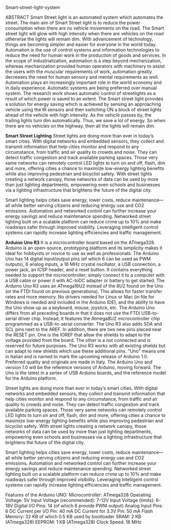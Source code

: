 Smart-street-light-system

ABSTRACT
Smart Street light is an automated system which automates the street. The main aim of Smart Street light is to reduce the power consumption when there are no vehicle movements on the road. The Smart street light will glow with high intensity when there are vehicles on the road otherwise the lights will remain dim. With advancement of technology, things are becoming simpler and easier for everyone in the world today. Automation is the use of control systems and information technologies to reduce the need for human work in the production of goods and services. In the scope of industrialization, automation is a step beyond mechanization, whereas mechanization provided human operators with machinery to assist the users with the muscular requirements of work, automation greatly decreases the need for human sensory and mental requirements as well. Automation plays an increasingly important role in the world economy and in daily experience. Automatic systems are being preferred over manual system. The research work shows automatic control of streetlights as a result of which power is saved to an extent. The Smart street light provides a solution for energy saving which is achieved by sensing an approaching vehicle using the IR sensors and then switching ON a block of street lights ahead of the vehicle with high intensity. As the vehicle passes by, the trailing lights turn dim automatically. Thus, we save a lot of energy. So when there are no vehicles on the highway, then all the lights will remain dim.

**Smart Street Lighting** 
Street lights are doing more than ever in today’s smart cities. With digital networks and embedded sensors, they collect and transmit information that help cities monitor and respond to any circumstance, from traffic and air quality to crowds and noise. They can detect traffic congestion and track available parking spaces. Those very same networks can remotely control LED lights to turn on and off, flash, dim and more, offering cities a chance to maximize low-energy lighting benefits while also improving pedestrian and bicyclist safety. With street lights creating a network canopy, those networks of data can be used by more than just lighting departments, empowering even schools and businesses via a lighting infrastructure that brightens the future of the digital city. 

Smart lighting helps cities save energy, lower costs, reduce maintenance—all while better serving citizens and reducing energy use and CO2 emissions. Automation and networked 
control 	can 	further 	increase 	your 	energy 	savings 	and 	reduce 	maintenance 
spending. Networked street lighting built on a scalable platform can reduce crime up to 10% and make roadways safer through improved visibility. Leveraging intelligent control 
systems can rapidly increase lighting efficiencies and traffic management. 


**Arduino Uno R3** 
                 It is a microcontroller board based on the ATmega328. Arduino is an open-source, prototyping platform and its simplicity makes it ideal for hobbyists or novice to use as well as professionals. The Arduino Uno has 14 digital input/output pins (of which 6 can be used as PWM outputs), 6 analog inputs, a 16 MHz crystal oscillator, a USB connection, a power jack, an ICSP header, and a reset button. It contains everything needed to support the microcontroller; simply connect it to a computer with a USB cable or power it with AC-toDC adapter or battery to get started. 
The Arduino Uno R3 uses an ATmega16U2 instead of the 8U2 found on the Uno (or the FTDI found on previous generations). This allows for faster transfer rates and more memory. No drivers needed for Linux or Mac (in file for Windows is needed and included in the Arduino IDE), and the ability to have the Uno show up as a keyboard, mouse, joystick, etc. The Arduino Uno differs from all preceding boards in that it does not use the FTDI USB-to-serial driver chip. Instead, it features the Atmega8U2 microcontroller chip programmed as a USB-to-serial converter. 
        The Uno R3 also adds SDA and SCL pins next to the AREF. In addition, there are two new pins placed near the RESET pin. One is the IOREF that allow the shields to adapt to the voltage provided from the board. The other is a not connected and is reserved for future purposes. The Uno R3 works with all existing shields but can adapt to new shields which use these additional pins. 
"Uno" means one in Italian and is named to mark the upcoming release of Arduino 1.0. Preferred quality and originals are made in Italy. The Arduino Uno and version 1.0 will be the reference versions of Arduino, moving forward. The Uno is the latest in a series of USB 
Arduino boards, and the reference model for the Arduino platform. 
 
Street lights are doing more than ever in today’s smart cities. With digital networks and embedded sensors, they collect and transmit information that help cities monitor and respond to any circumstance, from traffic and air quality to crowds and noise. They can detect traffic congestion and track available parking spaces. Those very same networks can remotely control LED lights to turn on and off, flash, dim and more, offering cities a chance to maximize low-energy lighting benefits while also improving pedestrian and bicyclist safety. With street lights creating a network canopy, those networks of data can be used by more than just lighting departments, empowering even schools and businesses via a lighting infrastructure that brightens the future of the digital city. 

Smart lighting helps cities save energy, lower costs, reduce maintenance—all while better serving citizens and reducing energy use and CO2 emissions. Automation and networked 
control 	can 	further 	increase 	your 	energy 	savings 	and 	reduce 	maintenance 
spending. Networked street lighting built on a scalable platform can reduce crime up to 10% and make roadways safer through improved visibility. Leveraging intelligent control 
systems can rapidly increase lighting efficiencies and traffic management. 


Features of the Arduino UNO:
Microcontroller: ATmega328 
Operating Voltage: 5V 
Input Voltage (recommended): 7-12V 
Input Voltage (limits): 6-18V 
Digital I/O Pins: 14 (of which 6 provide PWM output) 
Analog Input Pins: 6 
DC Current per I/O Pin: 40 mA 
DC Current for 3.3V Pin: 50 mA 
Flash Memory: 32 KB of which 0.5 KB used by bootloader 
SRAM: 2 KB (ATmega328) 
EEPROM: 1 KB (ATmega328) 
Clock Speed: 16 MHz 


